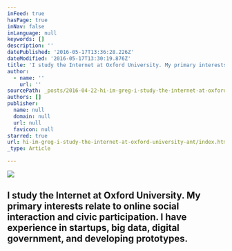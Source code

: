 ```yaml
---
inFeed: true
hasPage: true
inNav: false
inLanguage: null
keywords: []
description: ''
datePublished: '2016-05-17T13:36:28.226Z'
dateModified: '2016-05-17T13:30:19.876Z'
title: 'I study the Internet at Oxford University. My primary interests relate to online social interaction and civic participation. I have experience in startups, big data, digital government, and developing prototypes. '
author:
  - name: ''
    url: ''
sourcePath: _posts/2016-04-22-hi-im-greg-i-study-the-internet-at-oxford-university-ant.md
authors: []
publisher:
  name: null
  domain: null
  url: null
  favicon: null
starred: true
url: hi-im-greg-i-study-the-internet-at-oxford-university-ant/index.html
_type: Article

---
```

![](https://the-grid-user-content.s3-us-west-2.amazonaws.com/2618342e-d67f-450d-8cda-3430ba7baf02.jpg)

## I study the Internet at Oxford University. My primary interests relate to online social interaction and civic participation. I have experience in startups, big data, digital government, and developing prototypes.